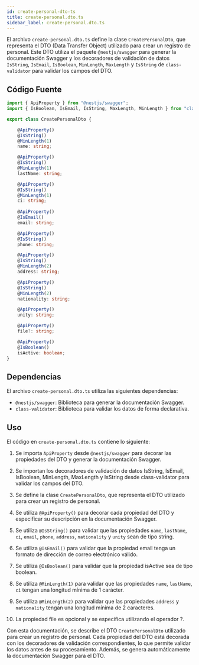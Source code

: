 ```yaml
---
id: create-personal-dto-ts
title: create-personal.dto.ts
sidebar_label: create-personal.dto.ts
---
```

El archivo `create-personal.dto.ts` define la clase `CreatePersonalDto`, que representa el DTO (Data Transfer Object) utilizado para crear un registro de personal. Este DTO utiliza el paquete `@nestjs/swagger` para generar la documentación Swagger y los decoradores de validación de datos `IsString`, `IsEmail`, `IsBoolean`, `MinLength`, `MaxLength` y `IsString` de `class-validator` para validar los campos del DTO.

## Código Fuente
```typescript
import { ApiProperty } from "@nestjs/swagger";
import { IsBoolean, IsEmail, IsString, MaxLength, MinLength } from "class-validator";

export class CreatePersonalDto {

	@ApiProperty()
	@IsString()
	@MinLength(1)
	name: string;

	@ApiProperty()
	@IsString()
	@MinLength(1)
	lastName: string;

	@ApiProperty()
	@IsString()
	@MinLength(1)
	ci: string;
	
	@ApiProperty()
	@IsEmail()
	email: string;

	@ApiProperty()
	@IsString()
	phone: string;

	@ApiProperty()
	@IsString()
	@MinLength(2)
	address: string;

	@ApiProperty()
	@IsString()
	@MinLength(2)
	nationality: string;

	@ApiProperty()
	unity: string;

	@ApiProperty()
	file?: string;

	@ApiProperty()
	@IsBoolean()
	isActive: boolean;
}
```

## Dependencias
El archivo `create-personal.dto.ts` utiliza las siguientes dependencias:

- `@nestjs/swagger`: Biblioteca para generar la documentación Swagger.
- `class-validator`: Biblioteca para validar los datos de forma declarativa.

## Uso
El código en `create-personal.dto.ts` contiene lo siguiente:

1. Se importa `ApiProperty` desde `@nestjs/swagger` para decorar las propiedades del DTO y generar la documentación Swagger.

2. Se importan los decoradores de validación de datos IsString, IsEmail, IsBoolean, MinLength, MaxLength y IsString desde class-validator para validar los campos del DTO.

3. Se define la clase `CreatePersonalDto`, que representa el DTO utilizado para crear un registro de personal.

4. Se utiliza `@ApiProperty()` para decorar cada propiedad del DTO y especificar su descripción en la documentación Swagger.

5. Se utiliza `@IsString()` para validar que las propiedades `name`, `lastName`, `ci`, `email`, `phone`, `address`, `nationality` y `unity` sean de tipo string.

6. Se utiliza `@IsEmail()` para validar que la propiedad email tenga un formato de dirección de correo electrónico válido.

7. Se utiliza `@IsBoolean()` para validar que la propiedad isActive sea de tipo boolean.

8. Se utiliza `@MinLength(1)` para validar que las propiedades `name`, `lastName`, `ci` tengan una longitud mínima de 1 carácter.

9. Se utiliza `@MinLength(2)` para validar que las propiedades `address` y `nationality` tengan una longitud mínima de 2 caracteres.

10. La propiedad file es opcional y se especifica utilizando el operador ?.


Con esta documentación, se describe el DTO `CreatePersonalDto` utilizado para crear un registro de personal. Cada propiedad del DTO está decorada con los decoradores de validación correspondientes, lo que permite validar los datos antes de su procesamiento. Además, se genera automáticamente la documentación Swagger para el DTO.
